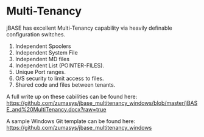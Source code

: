 # Multi-Tenancy

jBASE has excellent Multi-Tenancy capability via heavily definable configuration switches.

1. Independent Spoolers
2. Independent System File
3. Independent MD files
4. Independent List (POINTER-FILES).
5. Unique Port ranges.
6. O/S security to limit access to files.
7. Shared code and files between tenants.

A full write up on these cabilities can be found here: https://github.com/zumasys/jbase_multitenancy_windows/blob/master/jBASE_and%20MultiTenancy.docx?raw=true

A sample Windows Git template can be found here: https://github.com/zumasys/jbase_multitenancy_windows

<PageFooter />
